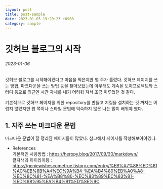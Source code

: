```yaml
---
layout: post
title: post-sample
date: 2023-01-05 19:20:23 +0900
category: sample
---
```


# 깃허브 블로그의 시작  
###### 2023-01-06

 깃허브 블로그를 시작해야겠다고 마음을 먹은지만 몇 주가 흘렀다. 깃허브 페이지를 쓰는 방법, 마크다운을 쓰는 방법 등을 찾아보았는데 아무래도 계속된 토이프로젝트와 스터디 등으로 최근엔 시간 자체를 내기 어려워 져서 조금 미루었던 것 같다.  

  기본적으로 깃허브 페이지를 위한 repository를 만들고 지킬을 설치하는 것 까지는 어렵지 않았지만 웹 쪽이나 스타일 문법에 익숙하지 않은 나는 많이 배워야 했다. 

## 1. 자주 쓰는 마크다운 문법  
 마크다운 문법이 잘 정리된 페이지들이 많았다. 참고해서 페이지를 작성해보아야겠다.

* References  
    기본적인 사용방법 : https://heropy.blog/2017/09/30/markdown/  
    글자색과 하이라이팅 : https://geniewishescometrue.tistory.com/entry/%EB%A7%88%ED%81%AC%EB%8B%A4%EC%9A%B4-%EA%B4%80%EB%A0%A8-%ED%8C%81-%EA%B8%80-%EC%83%89%EC%83%81-%ED%98%95%EA%B4%91%ED%8E%9C
